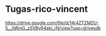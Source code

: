 # Tugas-rico-vincent
https://drive.google.com/file/d/14r4ZTZMZU-5__hWniG_zSVBy64aki_rN/view?usp=drivesdk
